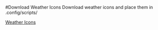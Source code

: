 #Download Weather Icons
Download weather icons and place them in .config/scripts/

[Weather Icons](https://github.com/erikflowers/weather-icons)

